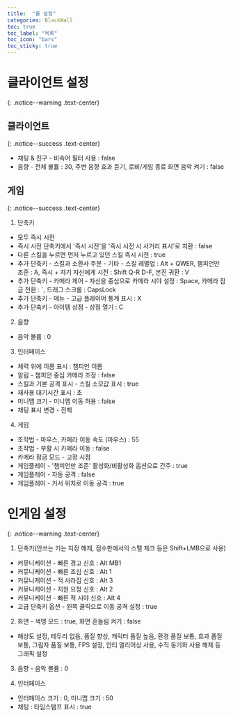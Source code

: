```yaml
---
title:  "롤 설정"
categories: BlackWall
toc: true
toc_label: "목록"
toc_icon: "bars"
toc_sticky: true
---
```


# 클라이언트 설정
{: .notice--warning .text-center}

## 클라이언트
{: .notice--success .text-center}

- 채팅 & 친구 - 비속어 필터 사용 : false
- 음향 - 전체 볼륨 : 30, 주변 음향 효과 듣기, 로비/게임 종료 화면 음악 켜기 : false

## 게임
{: .notice--success .text-center}

1. 단축키
- 모두 즉시 시전
- 즉시 시전 단축키에서 '즉시 시전'을 '즉시 시전 시 사거리 표시'로 치환 : false
- 다른 스킬을 누르면 먼저 누르고 있던 스킬 즉시 시전 : true 
- 추가 단축키 - 스킬과 소환사 주문 - 기타 - 스킬 레벨업 : Alt + QWER, 챔피언만 조준 : A, 즉시 + 자기 자신에게 시전 : Shift Q-R D-F, 본진 귀환 : V
- 추가 단축키 - 카메라 제어 - 자신을 중심으로 카메라 시야 설정 : Space, 카메라 잠금 전환 : `, 드래그 스크롤 : CapsLock
- 추가 단축키 - 메뉴 - 고급 플레이어 통계 표시 : X
- 추가 단축키 - 아이템 상점 - 상점 열기 : C

2. 음향
- 음악 볼륨 : 0

3. 인터페이스
- 체력 위에 이름 표시 : 챔피언 이름
- 알림 - 챔피언 중심 카메라 조정 : false
- 스킬과 기본 공격 표시 - 스킬 소모값 표시 : true
- 재사용 대기시간 표시 : 초
- 미니맵 크기 - 미니맵 이동 허용 : false
- 채팅 표시 변경 - 전체

4. 게임
- 조작법 - 마우스, 카메라 이동 속도 (마우스) : 55
- 조작법 - 부활 시 카메라 이동 : false
- 카메라 잠금 모드 - 고정 시점
- 게임플레이 - '챔피언만 조준' 활성화/비활성화 옵션으로 간주 : true
- 게임플레이 - 자동 공격 : false
- 게임플레이 - 커서 위치로 이동 공격 : true

# 인게임 설정
{: .notice--warning .text-center}

1. 단축키(안쓰는 키는 지정 해제, 점수판에서의 스펠 체크 등은 Shift+LMB으로 사용)
- 커뮤니케이션 - 빠른 경고 신호 : Alt MB1
- 커뮤니케이션 - 빠른 조심 신호 : Alt 1
- 커뮤니케이션 - 적 사라짐 신호 : Alt 3
- 커뮤니케이션 - 지원 요청 신호 : Alt 2
- 커뮤니케이션 - 빠른 적 시야 신호 : Alt 4
- 고급 단축키 옵션 - 왼쪽 클릭으로 이동 공격 설정 : true

2. 화면 - 색맹 모드 : true, 화면 흔들림 켜기 : false
- 해상도 설정, 테두리 없음, 품질 향상, 캐릭터 품질 높음, 환경 품질 보통, 효과 품질 보통, 그림자 품질 보통, FPS 설정, 안티 앨리어싱 사용, 수직 동기화 사용 해제 등 그래픽 설정

3. 음향 - 음악 볼륨 : 0

4. 인터페이스
- 인터페이스 크기 : 0, 미니맵 크기 : 50
- 채팅 : 타임스탬프 표시 : true